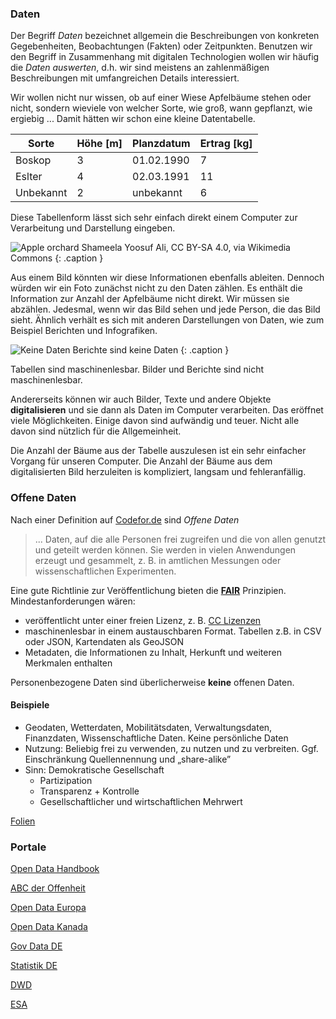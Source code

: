 <!-- remember to have some comment lines in front of the first H§ -->
### Daten
Der Begriff *Daten* bezeichnet allgemein die Beschreibungen von konkreten Gegebenheiten, Beobachtungen (Fakten) oder Zeitpunkten. 
Benutzen wir den Begriff in Zusammenhang mit digitalen Technologien wollen wir häufig die *Daten auswerten*, d.h. wir sind meistens
an zahlenmäßigen Beschreibungen mit umfangreichen Details interessiert.

Wir wollen nicht nur wissen, ob auf einer Wiese Apfelbäume stehen oder nicht, sondern wieviele von welcher Sorte, wie groß, wann gepflanzt, wie ergiebig ... Damit hätten wir schon eine kleine Datentabelle.

| Sorte | Höhe [m] | Planzdatum | Ertrag [kg] |
| --- |  --- | --- | --- | 
| Boskop | 3 | 01.02.1990 | 7 | 
| Eslter | 4 | 02.03.1991 | 11 | 
| Unbekannt | 2 | unbekannt | 6 | 

Diese Tabellenform lässt sich sehr einfach direkt einem Computer zur Verarbeitung und Darstellung eingeben.

![Apple orchard](/img/open/orchard.jpg)
Shameela Yoosuf Ali, CC BY-SA 4.0, via Wikimedia Commons 
{: .caption }

Aus einem Bild könnten wir diese Informationen ebenfalls ableiten. Dennoch würden wir ein Foto zunächst nicht zu den Daten zählen. Es enthält die Information zur Anzahl der Apfelbäume nicht direkt. Wir müssen sie abzählen. Jedesmal, wenn wir das Bild sehen und jede Person, die das Bild sieht. Ähnlich verhält es sich mit anderen Darstellungen von Daten, wie zum Beispiel Berichten und Infografiken.

![Keine Daten](/img/open/keineDaten.png)
Berichte sind keine Daten 
{: .caption }

Tabellen sind maschinenlesbar. Bilder und Berichte sind nicht maschinenlesbar.

Andererseits können wir auch Bilder, Texte und andere Objekte **digitalisieren** und sie dann als Daten im Computer verarbeiten. Das eröffnet viele Möglichkeiten. Einige davon sind aufwändig und teuer. Nicht alle davon sind nützlich für die Allgemeinheit. 

Die Anzahl der Bäume aus der Tabelle auszulesen ist ein sehr einfacher Vorgang für unseren Computer. Die Anzahl der Bäume aus dem digitalisierten Bild herzuleiten is kompliziert, langsam und fehleranfällig.
 

### Offene Daten
Nach einer Definition auf [Codefor.de](https://codefor.de/ziele/#heading-01-open-data) sind *Offene Daten*

> ... Daten, auf die alle Personen frei zugreifen und die von allen genutzt und geteilt werden können. Sie werden in vielen Anwendungen erzeugt und gesammelt, z. B. in amtlichen Messungen oder wissenschaftlichen Experimenten.

Eine gute Richtlinie zur Veröffentlichung bieten die [**FAIR**](https://www.forschungsdaten.org/index.php/FAIR_data_principles) Prinzipien. Mindestanforderungen wären:

  * veröffentlicht unter einer freien Lizenz, z. B. [CC Lizenzen](https://creativecommons.org/about/cclicenses/)
  * maschinenlesbar in einem austauschbaren Format. Tabellen z.B. in CSV oder JSON, Kartendaten als GeoJSON
  * Metadaten, die Informationen zu Inhalt, Herkunft und weiteren Merkmalen enthalten

Personenbezogene Daten sind überlicherweise **keine** offenen Daten.



#### Beispiele

 * Geodaten, Wetterdaten, Mobilitätsdaten, Verwaltungsdaten, Finanzdaten, Wissenschaftliche Daten. Keine persönliche Daten
 * Nutzung: Beliebig frei zu verwenden, zu nutzen und zu verbreiten. Ggf. Einschränkung Quellennennung und „share-alike”
 * Sinn: Demokratische Gesellschaft
    * Partizipation
    * Transparenz + Kontrolle
    * Gesellschaftlicher und wirtschaftlichen Mehrwert

[Folien](/assets/openData/zeppUni-public.pdf)

### Portale

[Open Data Handbook](https://opendatahandbook.org/)

[ABC der Offenheit](https://upload.wikimedia.org/wikipedia/commons/a/a9/ABC_der_Offenheit_-_Brosch%C3%BCre_%282019%29.pdf)

[Open Data Europa](https://data.europa.eu/de)

[Open Data Kanada](https://www.opendatasociety.ca/open-data-portals)

[Gov Data DE](https://www.govdata.de/)

[Statistik DE](https://www.destatis.de/DE/Home/_inhalt.html)

[DWD](https://www.dwd.de/DE/leistungen/cdc/climate-data-center.html)

[ESA](https://climate.esa.int/de/odp/#/dashboard)


